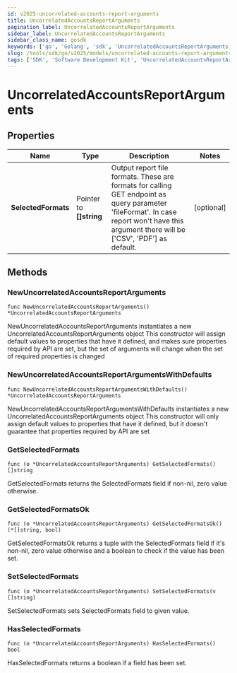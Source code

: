 ```yaml
---
id: v2025-uncorrelated-accounts-report-arguments
title: UncorrelatedAccountsReportArguments
pagination_label: UncorrelatedAccountsReportArguments
sidebar_label: UncorrelatedAccountsReportArguments
sidebar_class_name: gosdk
keywords: ['go', 'Golang', 'sdk', 'UncorrelatedAccountsReportArguments', 'V2025UncorrelatedAccountsReportArguments'] 
slug: /tools/sdk/go/v2025/models/uncorrelated-accounts-report-arguments
tags: ['SDK', 'Software Development Kit', 'UncorrelatedAccountsReportArguments', 'V2025UncorrelatedAccountsReportArguments']
---
```


# UncorrelatedAccountsReportArguments

## Properties

Name | Type | Description | Notes
------------ | ------------- | ------------- | -------------
**SelectedFormats** | Pointer to **[]string** | Output report file formats. These are formats for calling GET endpoint as query parameter 'fileFormat'.  In case report won't have this argument there will be ['CSV', 'PDF'] as default. | [optional] 

## Methods

### NewUncorrelatedAccountsReportArguments

`func NewUncorrelatedAccountsReportArguments() *UncorrelatedAccountsReportArguments`

NewUncorrelatedAccountsReportArguments instantiates a new UncorrelatedAccountsReportArguments object
This constructor will assign default values to properties that have it defined,
and makes sure properties required by API are set, but the set of arguments
will change when the set of required properties is changed

### NewUncorrelatedAccountsReportArgumentsWithDefaults

`func NewUncorrelatedAccountsReportArgumentsWithDefaults() *UncorrelatedAccountsReportArguments`

NewUncorrelatedAccountsReportArgumentsWithDefaults instantiates a new UncorrelatedAccountsReportArguments object
This constructor will only assign default values to properties that have it defined,
but it doesn't guarantee that properties required by API are set

### GetSelectedFormats

`func (o *UncorrelatedAccountsReportArguments) GetSelectedFormats() []string`

GetSelectedFormats returns the SelectedFormats field if non-nil, zero value otherwise.

### GetSelectedFormatsOk

`func (o *UncorrelatedAccountsReportArguments) GetSelectedFormatsOk() (*[]string, bool)`

GetSelectedFormatsOk returns a tuple with the SelectedFormats field if it's non-nil, zero value otherwise
and a boolean to check if the value has been set.

### SetSelectedFormats

`func (o *UncorrelatedAccountsReportArguments) SetSelectedFormats(v []string)`

SetSelectedFormats sets SelectedFormats field to given value.

### HasSelectedFormats

`func (o *UncorrelatedAccountsReportArguments) HasSelectedFormats() bool`

HasSelectedFormats returns a boolean if a field has been set.


